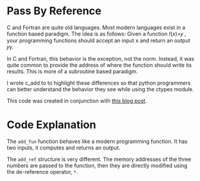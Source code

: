 # Pass By Reference

C and Fortran are quite old languages. Most modern languages exist in a function based paradigm. The idea is as follows: Given a function 𝑓(𝑥)=𝑦
, your programming functions should accept an input x and return an output 𝑦y.

In C and Fortran, this behavior is the exception, not the norm. Instead, it was quite common to provide the address of where the function should write its results. This is more of a subroutine based paradigm.

I wrote c\_add to to highlight these differences so that python programmers can better understand the behavior they see while using the ctypes module.

This code was created in conjunction with [this blog post](https://blog.hardinglabs.com/python-ctypes-to-sgp4.html).

# Code Explanation

The `add_fun` function behaves like a modern programming function. It has two inputs, it computes and returns an output.

The `add_ref` structure is very different. The memory addresses of the three numbers are passed to the function, then they are directly modified using the de-reference operator, `*`. 
